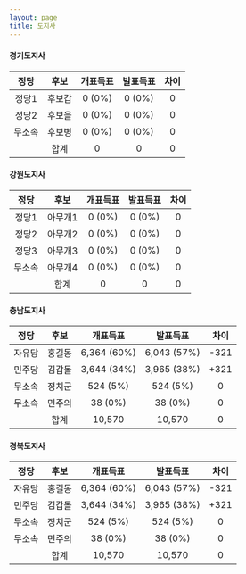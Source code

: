 ```yaml
---
layout: page
title: 도지사
---
```


#### **경기도지사**

|정당|후보|개표득표|발표득표|차이|
|:----:|:----:|:----:|:----:|:----:|
|정당1|후보갑|0 (0%)|0 (0%)|0|
|정당2|후보을|0 (0%)|0 (0%)|0|
|무소속|후보병|0 (0%)|0 (0%)|0|
||합계|0|0|0|

#### **강원도지사**

|정당|후보|개표득표|발표득표|차이|
|:----:|:----:|:----:|:----:|:----:|
|정당1|아무개1|0 (0%)|0 (0%)|0|
|정당2|아무개2|0 (0%)|0 (0%)|0|
|정당3|아무개3|0 (0%)|0 (0%)|0|
|무소속|아무개4|0 (0%)|0 (0%)|0|
||합계|0|0|0|

#### **충남도지사**

|정당|후보|개표득표|발표득표|차이|
|:----:|:----:|:----:|:----:|:----:|
|자유당|홍길동|6,364 (60%)|6,043 (57%)|-321|
|민주당|김갑돌|3,644 (34%)|3,965 (38%)|+321|
|무소속|정치군|524 (5%)|524 (5%)|0|
|무소속|민주의|38 (0%)|38 (0%)|0|
||합계|10,570|10,570|0|

#### **경북도지사**

|정당|후보|개표득표|발표득표|차이|
|:----:|:----:|:----:|:----:|:----:|
|자유당|홍길동|6,364 (60%)|6,043 (57%)|-321|
|민주당|김갑돌|3,644 (34%)|3,965 (38%)|+321|
|무소속|정치군|524 (5%)|524 (5%)|0|
|무소속|민주의|38 (0%)|38 (0%)|0|
||합계|10,570|10,570|0|

